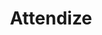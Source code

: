---
draft: false
title: Attendize
content:
  id: attendize
  name: Attendize
  website: https://www.attendize.com/
  short_description: Attendize is a ticket-selling and event management platform.
---